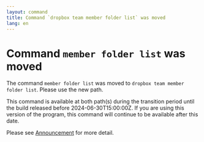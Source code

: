 ```yaml
---
layout: command
title: Command `dropbox team member folder list` was moved
lang: en
---
```


# Command `member folder list` was moved

The command `member folder list` was moved to `dropbox team member folder list`. Please use the new path.

This command is available at both path(s) during the transition period until the build released before 2024-06-30T15:00:00Z. If you are using this version of the program, this command will continue to be available after this date.

Please see [Announcement](https://github.com/watermint/toolbox/discussions/799) for more detail.


